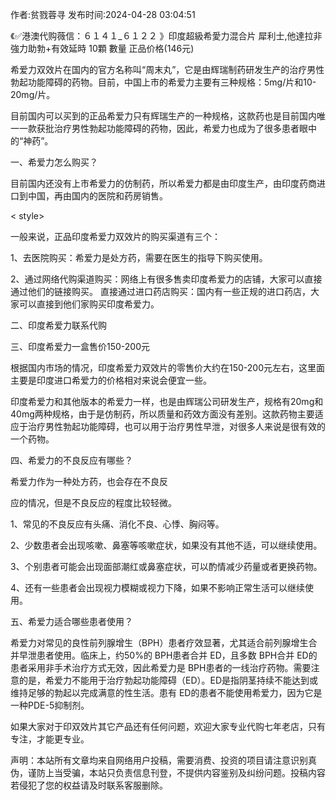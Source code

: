 <p>作者:贫戮蓉寻 发布时间:2024-04-28 03:04:51</p>
<p>《✅港澳代购薇信：６１４１_６１２２ 》印度超級希愛力混合片 犀利士,他達拉非 強力助勃+有效延時 10顆 數量 正品价格(146元) </p>
									<p>希爱力双效片在国内的官方名称叫“周末丸”，它是由辉瑞制药研发生产的治疗男性勃起功能障碍的药物。目前，中国上市的希爱力主要有三种规格：5mg/片和10-20mg/片。</p><p>目前国内可以买到的正品希爱力只有辉瑞生产的一种规格，这款药也是目前国内唯一一款获批治疗男性勃起功能障碍的药物，因此，希爱力也成为了很多患者眼中的“神药”。</p><p>一、希爱力怎么购买？</p><p>目前国内还没有上市希爱力的仿制药，所以希爱力都是由印度生产，由印度药商进口到中国，再由国内的医院和药房销售。</p><p>< style></></p><p>一般来说，正品印度希爱力双效片的购买渠道有三个：</p><p>1、去医院购买：希爱力是处方药，需要在医生的指导下购买使用。</p><p>2、通过网络代购渠道购买：网络上有很多售卖印度希爱力的店铺，大家可以直接通过他们的链接购买。 直接通过进口药店购买：国内有一些正规的进口药店，大家可以直接到他们家购买印度希爱力。</p><p>二、印度希爱力联系代购</p><p>三、印度希爱力一盒售价150-200元</p><p>根据国内市场的情况，印度希爱力双效片的零售价大约在150-200元左右，这里面主要是印度进口希爱力的价格相对来说会便宜一些。</p><p>印度希爱力和其他版本的希爱力一样，也是由辉瑞公司研发生产，规格有20mg和40mg两种规格，由于是仿制药，所以质量和药效方面没有差别。这款药物主要适应于治疗男性勃起功能障碍，也可以用于治疗男性早泄，对很多人来说是很有效的一个药物。</p><p>四、希爱力的不良反应有哪些？</p><p>希爱力作为一种处方药，也会存在不良反</p><p>应的情况，但是不良反应的程度比较轻微。</p><p>1、常见的不良反应有头痛、消化不良、心悸、胸闷等。</p><p>2、少数患者会出现咳嗽、鼻塞等咳嗽症状，如果没有其他不适，可以继续使用。</p><p>3、个别患者可能会出现面部潮红或鼻塞症状，可以酌情减少药量或者更换药物。</p><p>4、还有一些患者会出现视力模糊或视力下降，如果不影响正常生活可以继续使用。</p><p>五、希爱力适合哪些患者使用？</p><p>希爱力对常见的良性前列腺增生（BPH）患者疗效显著，尤其适合前列腺增生合并早泄患者使用。临床上，约50%的 BPH患者合并 ED，且多数 BPH合并 ED的患者采用非手术治疗方式无效，因此希爱力是 BPH患者的一线治疗药物。需要注意的是，希爱力不能用于治疗勃起功能障碍（ED）。ED是指阴茎持续不能达到或维持足够的勃起以完成满意的性生活。患有 ED的患者不能使用希爱力，因为它是一种PDE-5抑制剂。</p><p>如果大家对于印双效片其它产品还有任何问题，欢迎大家专业代购七年老店，只有专注，才能更专业。</p>				声明：本站所有文章均来自网络用户投稿，需要消费、投资的项目请注意识别真伪，谨防上当受骗，本站只负责信息刊登，不提供内容鉴别及纠纷问题。投稿内容若侵犯了您的权益请及时联系客服删除。				
